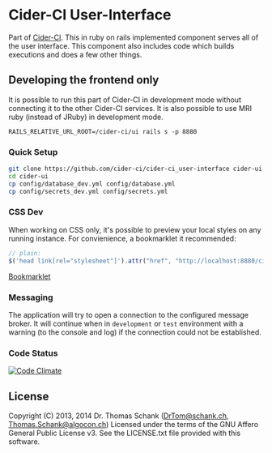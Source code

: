 Cider-CI User-Interface 
=======================

Part of [Cider-CI](https://github.com/cider-ci/cider-ci). This in ruby on rails
implemented component serves all of the user interface. This component also
includes code which builds executions and does a few other things. 


## Developing the frontend only

It is possible to run this part of Cider-CI in development mode without
connecting it to the other Cider-CI services. It is also possible to use MRI
ruby (instead of JRuby) in development mode. 

    RAILS_RELATIVE_URL_ROOT=/cider-ci/ui rails s -p 8880

### Quick Setup 

```sh
git clone https://github.com/cider-ci/cider-ci_user-interface cider-ui
cd cider-ui
cp config/database_dev.yml config/database.yml
cp config/secrets_dev.yml config/secrets.yml 
```

### CSS Dev

When working on CSS only, it's possible to preview your local styles on any 
running instance. For convienience, a bookmarklet it recommended:

```js
// plain:
$('head link[rel="stylesheet"]').attr("href", "http://localhost:8880/cider-ci/ui/assets/application.css")
```

[Bookmarklet](javascript:(function(){%24('head%20link%5Brel%3D%22stylesheet%22%5D').attr(%22href%22%2C%22http%3A%2F%2Flocalhost%3A8880%2Fcider-ci%2Fui%2Fassets%2Fapplication.css%3F%22%2BDate.now())%3B})();)


### Messaging 

The application will try to open a connection to the configured message broker.
It will continue when in `development` or `test` environment with a warning (to
the console and log) if the connection could not be established. 


### Code Status

[![Code Climate](https://codeclimate.com/github/cider-ci/cider-ci_user-interface/badges/gpa.svg)](https://codeclimate.com/github/cider-ci/cider-ci_user-interface)


## License

Copyright (C) 2013, 2014 Dr. Thomas Schank  (DrTom@schank.ch, Thomas.Schank@algocon.ch)
Licensed under the terms of the GNU Affero General Public License v3.
See the LICENSE.txt file provided with this software.

